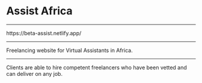 # Assist Africa

<hr />
https://beta-assist.netlify.app/

<hr />

Freelancing website for Virtual Assistants in Africa.

<hr />

Clients are able to hire competent freelancers who have been vetted and can deliver on any job.
